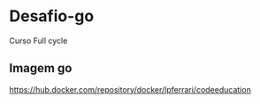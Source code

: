 # Desafio-go
Curso Full cycle

## Imagem go
https://hub.docker.com/repository/docker/lpferrari/codeeducation
